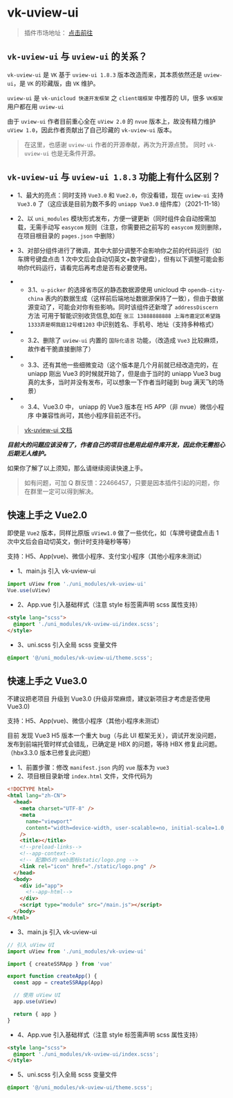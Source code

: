 # vk-uview-ui

> 插件市场地址： [点击前往](https://ext.dcloud.net.cn/plugin?name=vk-uview-ui)

## `vk-uview-ui` 与 `uview-ui` 的关系？

`vk-uview-ui` 是 `VK` 基于 `uview-ui 1.8.3` 版本改造而来，其本质依然还是 `uview-ui`，是 `VK` 的珍藏版，由 `VK` 维护。

`uview-ui` 是 `vk-unicloud 快速开发框架` 之 `client端框架` 中推荐的 UI，很多 `VK框架` 用户都在用 `uview-ui`

由于 `uview-ui` 作者目前重心全在 `uView 2.0` 的 `nvue` 版本上，故没有精力维护 `uView 1.0`，因此作者贡献出了自己珍藏的 `vk-uview-ui` 版本。

> 在这里，也感谢 `uview-ui` 作者的开源奉献，再次为开源点赞。 同时 `vk-uview-ui` 也是无条件开源。

## `vk-uview-ui` 与 `uview-ui 1.8.3` 功能上有什么区别？

- 1、最大的亮点：同时支持 `Vue3.0` 和 `Vue2.0`，你没看错，现在 `uview-ui` 支持 `Vue3.0` 了（这应该是目前为数不多的 `uniapp Vue3.0` 组件库）（2021-11-18）
- 2、以 `uni_modules` 模块形式发布，方便一键更新（同时组件会自动按需加载，无需手动写 `easycom` 规则（注意，你需要把之前写的 `easycom` 规则删除，在项目根目录的 `pages.json` 中删除）
- 3、对部分组件进行了微调，其中大部分调整不会影响你之前的代码运行（如车牌号键盘点击 1 次中文后会自动切英文+数字键盘），但有以下调整可能会影响你代码运行，请看完后再考虑是否有必要使用。

- - 3.1、`u-picker` 的选择省市区的静态数据源使用 unicloud 中 `opendb-city-china` 表内的数据生成（这样前后端地址数据源保持了一致），但由于数据源变动了，可能会对你有些影响。同时该组件还新增了 `addressDiscern` 方法 可用于智能识别收货信息,如在 `张三 13888888888 上海市嘉定区希望路1333弄是啊我庭12号楼1203` 中识别姓名、手机号、地址（支持多种格式）
- - 3.2、删除了 `uview-ui` 内置的 `国际化语言` 功能，（改造成 `Vue3` 比较麻烦，故作者干脆直接删除了）
- - 3.3、还有其他一些细微变动（这个版本是几个月前就已经改造完的，在 uniapp 刚出 Vue3 的时候就开始了，但是由于当时的 uniapp Vue3 bug 真的太多，当时并没有发布，可以想象一下作者当时碰到 bug 满天飞的场景）
- - 3.4、Vue3.0 中， uniapp 的 Vue3 版本在 H5 APP（非 nvue）微信小程序 中兼容性尚可，其他小程序目前还不行。

> [vk-uview-ui 文档](https://vkuviewdoc.fsq.pub/components/icon.html)

**_目前大的问题应该没有了，作者自己的项目也是用此组件库开发，因此你无需担心后期无人维护。_**

如果你了解了以上须知，那么请继续阅读快速上手。

> 如有问题，可加 Q 群反馈：22466457，只要是因本插件引起的问题，你在群里一定可以得到解决。

## 快速上手之 Vue2.0

即使是 `Vue2` 版本，同样比原版 `uView1.0` 做了一些优化，如（车牌号键盘点击 1 次中文后会自动切英文，倒计时支持毫秒等等）

支持：H5、App(vue)、微信小程序、支付宝小程序（其他小程序未测试）

- 1、main.js 引入 vk-uview-ui

```js
import uView from './uni_modules/vk-uview-ui'
Vue.use(uView)
```

- 2、App.vue 引入基础样式（注意 style 标签需声明 scss 属性支持）

```html
<style lang="scss">
  @import './uni_modules/vk-uview-ui/index.scss';
</style>
```

- 3、uni.scss 引入全局 scss 变量文件

```css
@import '@/uni_modules/vk-uview-ui/theme.scss';
```

## 快速上手之 Vue3.0

不建议把老项目 升级到 Vue3.0 (升级非常麻烦，建议新项目才考虑是否使用 Vue3.0)

支持：H5、App(vue)、微信小程序（其他小程序未测试）

目前 发现 Vue3 H5 版本一个重大 bug（与此 UI 框架无关），调试开发没问题，发布到前端托管时样式会错乱，已确定是 HBX 的问题，等待 HBX 修复此问题。（hbx3.3.0 版本已修复此问题）

- 1、前置步骤：修改 `manifest.json` 内的 `vue` 版本为 `vue3`
- 2、项目根目录新增 `index.html` 文件，文件代码为

```html
<!DOCTYPE html>
<html lang="zh-CN">
  <head>
    <meta charset="UTF-8" />
    <meta
      name="viewport"
      content="width=device-width, user-scalable=no, initial-scale=1.0, maximum-scale=1.0, minimum-scale=1.0"
    />
    <title></title>
    <!--preload-links-->
    <!--app-context-->
    <!-- 配置H5的 web图标static/logo.png -->
    <link rel="icon" href="./static/logo.png" />
  </head>
  <body>
    <div id="app">
      <!--app-html-->
    </div>
    <script type="module" src="/main.js"></script>
  </body>
</html>
```

- 3、main.js 引入 vk-uview-ui

```js
// 引入 uView UI
import uView from './uni_modules/vk-uview-ui'

import { createSSRApp } from 'vue'

export function createApp() {
  const app = createSSRApp(App)

  // 使用 uView UI
  app.use(uView)

  return { app }
}
```

- 4、App.vue 引入基础样式（注意 style 标签需声明 scss 属性支持）

```html
<style lang="scss">
  @import './uni_modules/vk-uview-ui/index.scss';
</style>
```

- 5、uni.scss 引入全局 scss 变量文件

```css
@import '@/uni_modules/vk-uview-ui/theme.scss';
```
